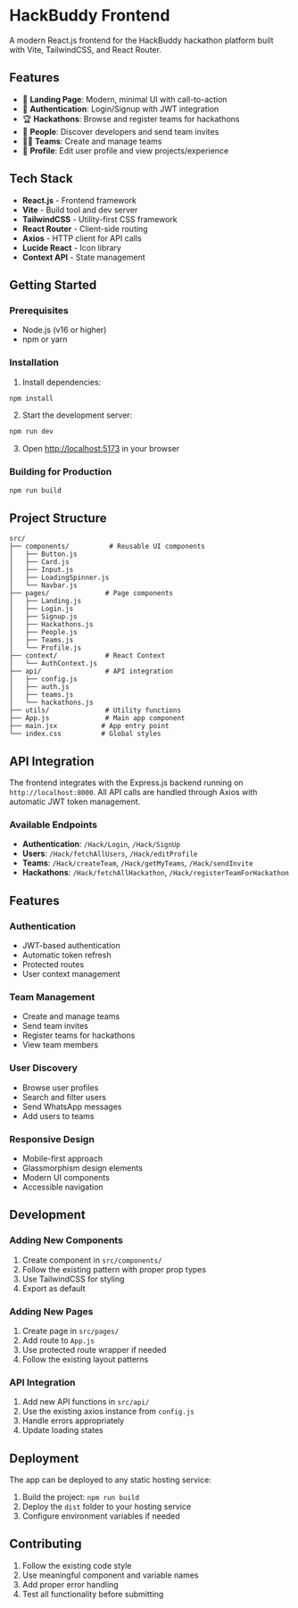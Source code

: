 # HackBuddy Frontend

A modern React.js frontend for the HackBuddy hackathon platform built with Vite, TailwindCSS, and React Router.

## Features

- 🎯 **Landing Page**: Modern, minimal UI with call-to-action
- 🔐 **Authentication**: Login/Signup with JWT integration
- 🏆 **Hackathons**: Browse and register teams for hackathons
- 👥 **People**: Discover developers and send team invites
- 👨‍💻 **Teams**: Create and manage teams
- 👤 **Profile**: Edit user profile and view projects/experience

## Tech Stack

- **React.js** - Frontend framework
- **Vite** - Build tool and dev server
- **TailwindCSS** - Utility-first CSS framework
- **React Router** - Client-side routing
- **Axios** - HTTP client for API calls
- **Lucide React** - Icon library
- **Context API** - State management

## Getting Started

### Prerequisites

- Node.js (v16 or higher)
- npm or yarn

### Installation

1. Install dependencies:
```bash
npm install
```

2. Start the development server:
```bash
npm run dev
```

3. Open [http://localhost:5173](http://localhost:5173) in your browser

### Building for Production

```bash
npm run build
```

## Project Structure

```
src/
├── components/          # Reusable UI components
│   ├── Button.js
│   ├── Card.js
│   ├── Input.js
│   ├── LoadingSpinner.js
│   └── Navbar.js
├── pages/              # Page components
│   ├── Landing.js
│   ├── Login.js
│   ├── Signup.js
│   ├── Hackathons.js
│   ├── People.js
│   ├── Teams.js
│   └── Profile.js
├── context/            # React Context
│   └── AuthContext.js
├── api/                # API integration
│   ├── config.js
│   ├── auth.js
│   ├── teams.js
│   └── hackathons.js
├── utils/              # Utility functions
├── App.js              # Main app component
├── main.jsx           # App entry point
└── index.css          # Global styles
```

## API Integration

The frontend integrates with the Express.js backend running on `http://localhost:8000`. All API calls are handled through Axios with automatic JWT token management.

### Available Endpoints

- **Authentication**: `/Hack/Login`, `/Hack/SignUp`
- **Users**: `/Hack/fetchAllUsers`, `/Hack/editProfile`
- **Teams**: `/Hack/createTeam`, `/Hack/getMyTeams`, `/Hack/sendInvite`
- **Hackathons**: `/Hack/fetchAllHackathon`, `/Hack/registerTeamForHackathon`

## Features

### Authentication
- JWT-based authentication
- Automatic token refresh
- Protected routes
- User context management

### Team Management
- Create and manage teams
- Send team invites
- Register teams for hackathons
- View team members

### User Discovery
- Browse user profiles
- Search and filter users
- Send WhatsApp messages
- Add users to teams

### Responsive Design
- Mobile-first approach
- Glassmorphism design elements
- Modern UI components
- Accessible navigation

## Development

### Adding New Components

1. Create component in `src/components/`
2. Follow the existing pattern with proper prop types
3. Use TailwindCSS for styling
4. Export as default

### Adding New Pages

1. Create page in `src/pages/`
2. Add route to `App.js`
3. Use protected route wrapper if needed
4. Follow the existing layout patterns

### API Integration

1. Add new API functions in `src/api/`
2. Use the existing axios instance from `config.js`
3. Handle errors appropriately
4. Update loading states

## Deployment

The app can be deployed to any static hosting service:

1. Build the project: `npm run build`
2. Deploy the `dist` folder to your hosting service
3. Configure environment variables if needed

## Contributing

1. Follow the existing code style
2. Use meaningful component and variable names
3. Add proper error handling
4. Test all functionality before submitting
